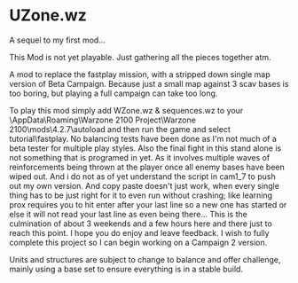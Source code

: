 # UZone.wz
A sequel to my first mod...

This Mod is not yet playable.
Just gathering all the pieces together atm.

A mod to replace the fastplay mission, with a stripped down single map version of Beta Campaign. Because just a small map against 3 scav bases is too boring, but playing a full campaign can take too long.

To play this mod simply add WZone.wz & sequences.wz to your \AppData\Roaming\Warzone 2100 Project\Warzone 2100\mods\4.2.7\autoload and then run the game and select tutorial\fastplay. No balancing tests have been done as I'm not much of a beta tester for multiple play styles. Also the final fight in this stand alone is not something that is programed in yet. As it involves multiple waves of reinforcements being thrown at the player once all enemy bases have been wiped out. And i do not as of yet understand the script in cam1_7 to push out my own version. And copy paste doesn't just work, when every single thing has to be just right for it to even run without crashing; like learning prox requires you to hit enter after your last line so a new one has started or else it will not read your last line as even being there... This is the culmination of about 3 weekends and a few hours here and there just to reach this point. I hope you do enjoy and leave feedback. I wish to fully complete this project so I can begin working on a Campaign 2 version.

Units and structures are subject to change to balance and offer challenge, mainly using a base set to ensure everything is in a stable build.
